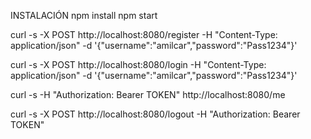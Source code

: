 INSTALACIÓN
npm install
npm start

<!-- registrar usuario -->
curl -s -X POST http://localhost:8080/register -H "Content-Type: application/json" -d '{"username":"amilcar","password":"Pass1234"}'

<!-- inicio de sesión -->
curl -s -X POST http://localhost:8080/login -H "Content-Type: application/json" -d '{"username":"amilcar","password":"Pass1234"}'

<!-- consulta a ruta protegida por token -->
curl -s -H "Authorization: Bearer TOKEN" http://localhost:8080/me

<!-- logout -->
curl -s -X POST http://localhost:8080/logout -H "Authorization: Bearer TOKEN"

